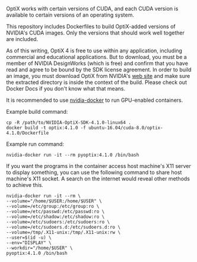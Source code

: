 OptiX works with certain versions of CUDA, and each CUDA version is available to certain versions of an operating system.

This repository includes Dockerfiles to build OptiX-added versions of NVIDIA's CUDA images. Only the versions that should work well together are included.

As of this writing, OptiX 4 is free to use within any application, including commercial and educational applications. But to download, you must be a member of NVIDIA DesignWorks (which is free) and confirm that you have read and agree to be bound by the SDK license agreement. In order to build an image, you must download OptiX from NVIDIA's [web site] and make sure the extracted directory is inside the context of the build. Please check out Docker Docs if you don't know what that means.

It is recommended to use [nvidia-docker] to run GPU-enabled containers.

Example build command:

	cp -R /path/to/NVIDIA-OptiX-SDK-4.1.0-linux64 .
	docker build -t optix:4.1.0 -f ubuntu-16.04/cuda-8.0/optix-4.1.0/Dockerfile

Example run command:

	nvidia-docker run -it --rm pyoptix:4.1.0 /bin/bash

If you want the programs in the container access host machine's X11 server to display something, you can use the following command to share host machine's X11 socket. A search on the internet would reveal other methods to achieve this.

	nvidia-docker run -it --rm \
    --volume="/home/$USER:/home/$USER" \
    --volume=/etc/group:/etc/group:ro \
    --volume=/etc/passwd:/etc/passwd:ro \
    --volume=/etc/shadow:/etc/shadow:ro \
    --volume=/etc/sudoers:/etc/sudoers:ro \
    --volume=/etc/sudoers.d:/etc/sudoers.d:ro \
    --volume=/tmp/.X11-unix:/tmp/.X11-unix:rw \
    --user=$(id -u) \
    --env="DISPLAY" \
    --workdir="/home/$USER" \
    pyoptix:4.1.0 /bin/bash


[web site]: https://developer.nvidia.com/designworks/optix/download
[nvidia-docker]: https://github.com/NVIDIA/nvidia-docker

